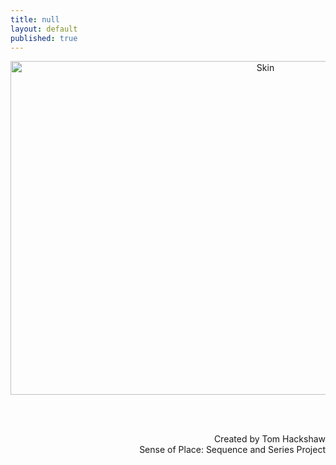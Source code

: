 ```yaml
---
title: null
layout: default
published: true
---
```


<center>

<img src="https://farm1.staticflickr.com/706/19985599734_697d88abb9_k_d.jpg" alt="Skin" height="534" width="800">

<center>

<br><br>

<div align="right">
Created by Tom Hackshaw
<br>
Sense of Place: Sequence and Series Project

